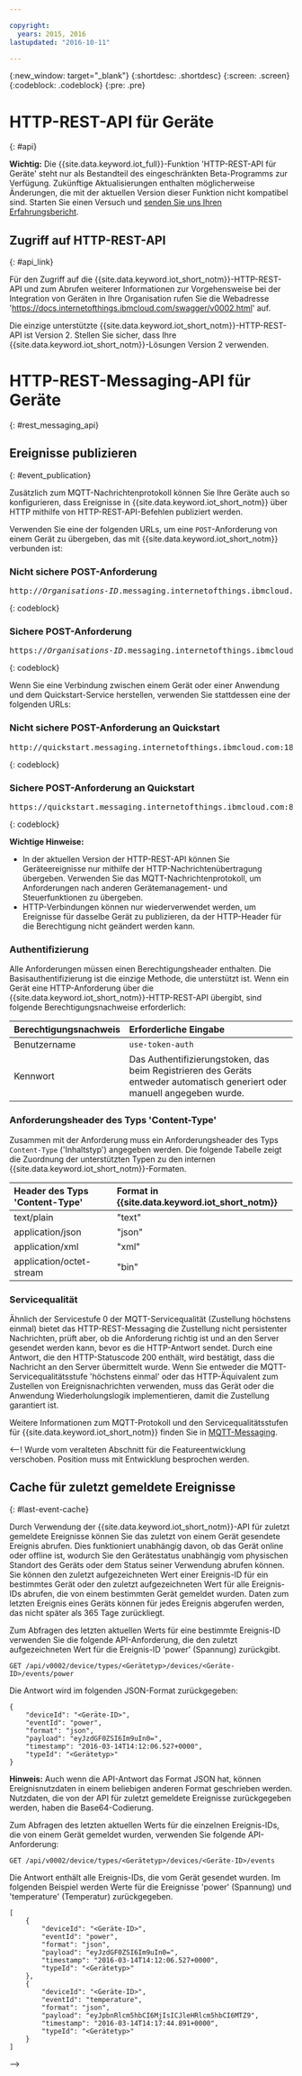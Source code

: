 ```yaml
---

copyright:
  years: 2015, 2016
lastupdated: "2016-10-11"

---
```


{:new_window: target="_blank"}
{:shortdesc: .shortdesc}
{:screen: .screen}
{:codeblock: .codeblock}
{:pre: .pre}

# HTTP-REST-API für Geräte
{: #api}

**Wichtig:** Die {{site.data.keyword.iot_full}}-Funktion 'HTTP-REST-API für Geräte' steht nur als Bestandteil des eingeschränkten Beta-Programms zur Verfügung. Zukünftige Aktualisierungen enthalten möglicherweise Änderungen, die mit der aktuellen Version dieser Funktion nicht kompatibel sind. Starten Sie einen Versuch und [senden Sie uns Ihren Erfahrungsbericht](https://developer.ibm.com/answers/smart-spaces/17/internet-of-things.html).

## Zugriff auf HTTP-REST-API
{: #api_link}

Für den Zugriff auf die {{site.data.keyword.iot_short_notm}}-HTTP-REST-API und zum Abrufen weiterer Informationen zur Vorgehensweise bei der Integration von Geräten in Ihre Organisation rufen Sie die Webadresse 'https://docs.internetofthings.ibmcloud.com/swagger/v0002.html' auf.

Die einzige unterstützte {{site.data.keyword.iot_short_notm}}-HTTP-REST-API ist Version 2. Stellen Sie sicher, dass Ihre {{site.data.keyword.iot_short_notm}}-Lösungen Version 2 verwenden.

# HTTP-REST-Messaging-API für Geräte
{: #rest_messaging_api}

## Ereignisse publizieren
{: #event_publication}

Zusätzlich zum MQTT-Nachrichtenprotokoll können Sie Ihre Geräte auch so konfigurieren, dass Ereignisse in {{site.data.keyword.iot_short_notm}} über HTTP mithilfe von HTTP-REST-API-Befehlen publiziert werden.

Verwenden Sie eine der folgenden URLs, um eine `POST`-Anforderung von einem Gerät zu übergeben, das mit {{site.data.keyword.iot_short_notm}} verbunden ist:

### Nicht sichere POST-Anforderung
<pre class="pre">http://<var class="keyword varname">Organisations-ID</var>.messaging.internetofthings.ibmcloud.com:1883/api/v0002/device/types/<var class="keyword varname">Typ-ID</var>/devices/<var class="keyword varname">Geräte-ID</var>/events/<var class="keyword varname">Ereignis-ID</var></pre>
{: codeblock}

### Sichere POST-Anforderung
<pre class="pre">https://<var class="keyword varname">Organisations-ID</var>.messaging.internetofthings.ibmcloud.com:8883/api/v0002/device/types/<var class="keyword varname">Typ-ID</var>/devices/<var class="keyword varname">Geräte-ID</var>/events/<var class="keyword varname">Ereignis-ID</var></pre>
{: codeblock}

Wenn Sie eine Verbindung zwischen einem Gerät oder einer Anwendung und dem Quickstart-Service herstellen, verwenden Sie stattdessen eine der folgenden URLs:

### Nicht sichere POST-Anforderung an Quickstart
<pre class="pre">http://quickstart.messaging.internetofthings.ibmcloud.com:1883/api/v0002/device/types/<var class="keyword varname">Typ-ID</var>/devices/<var class="keyword varname">Geräte-ID</var>/events/<var class="keyword varname">Ereignis-ID</var></pre>
{: codeblock}

### Sichere POST-Anforderung an Quickstart
<pre class="pre">https://quickstart.messaging.internetofthings.ibmcloud.com:8883/api/v0002/device/types/<var class="keyword varname">Typ-ID</var>/devices/<var class="keyword varname">Geräte-ID</var>/events/<var class="keyword varname">Ereignis-ID</var></pre>
{: codeblock}

**Wichtige Hinweise:**
- In der aktuellen Version der HTTP-REST-API können Sie Geräteereignisse nur mithilfe der HTTP-Nachrichtenübertragung übergeben. Verwenden Sie das MQTT-Nachrichtenprotokoll, um Anforderungen nach anderen Gerätemanagement- und Steuerfunktionen zu übergeben.
- HTTP-Verbindungen können nur wiederverwendet werden, um Ereignisse für dasselbe Gerät zu publizieren, da der HTTP-Header für die Berechtigung nicht geändert werden kann.

### Authentifizierung

Alle Anforderungen müssen einen Berechtigungsheader enthalten. Die Basisauthentifizierung ist die einzige Methode, die unterstützt ist. Wenn ein Gerät eine HTTP-Anforderung über die {{site.data.keyword.iot_short_notm}}-HTTP-REST-API übergibt, sind folgende Berechtigungsnachweise erforderlich:

|Berechtigungsnachweis|Erforderliche Eingabe|
|:---|:---|
|Benutzername|`use-token-auth`
|Kennwort| Das Authentifizierungstoken, das beim Registrieren des Geräts entweder automatisch generiert oder manuell angegeben wurde.


### Anforderungsheader des Typs 'Content-Type'

Zusammen mit der Anforderung muss ein Anforderungsheader des Typs `Content-Type` ('Inhaltstyp') angegeben werden. Die folgende Tabelle zeigt die Zuordnung der unterstützten Typen zu den internen {{site.data.keyword.iot_short_notm}}-Formaten.

|Header des Typs 'Content-Type'|Format in {{site.data.keyword.iot_short_notm}}|
|:---|:---|
|text/plain|"text"
|application/json| "json"
|application/xml | "xml"
|application/octet-stream|"bin"

### Servicequalität

Ähnlich der Servicestufe 0 der MQTT-Servicequalität (Zustellung höchstens einmal) bietet das HTTP-REST-Messaging die Zustellung nicht persistenter Nachrichten, prüft aber, ob die Anforderung richtig ist und an den Server gesendet werden kann, bevor es die HTTP-Antwort sendet. Durch eine Antwort, die den HTTP-Statuscode 200 enthält, wird bestätigt, dass die Nachricht an den Server übermittelt wurde. Wenn Sie entweder die MQTT-Servicequalitätsstufe 'höchstens einmal' oder das HTTP-Äquivalent zum Zustellen von Ereignisnachrichten verwenden, muss das Gerät oder die Anwendung Wiederholungslogik implementieren, damit die Zustellung garantiert ist.

Weitere Informationen zum MQTT-Protokoll und den Servicequalitätsstufen für {{site.data.keyword.iot_short_notm}} finden Sie in [MQTT-Messaging](../reference/mqtt/index.html).


<--!
Wurde vom veralteten Abschnitt für die Featureentwicklung verschoben. Position muss mit Entwicklung besprochen werden.
## Cache für zuletzt gemeldete Ereignisse
{: #last-event-cache}

Durch Verwendung der {{site.data.keyword.iot_short_notm}}-API für zuletzt gemeldete Ereignisse können Sie das zuletzt von einem Gerät gesendete Ereignis abrufen. Dies funktioniert unabhängig davon, ob das Gerät online oder offline ist, wodurch Sie den Gerätestatus unabhängig vom physischen Standort des Geräts oder dem Status seiner Verwendung abrufen können. Sie können den zuletzt aufgezeichneten Wert einer Ereignis-ID für ein bestimmtes Gerät oder den zuletzt aufgezeichneten Wert für alle Ereignis-IDs abrufen, die von einem bestimmten Gerät gemeldet wurden. Daten zum letzten Ereignis eines Geräts können für jedes Ereignis abgerufen werden, das nicht später als 365 Tage zurückliegt.

Zum Abfragen des letzten aktuellen Werts für eine bestimmte Ereignis-ID verwenden Sie die folgende API-Anforderung, die den zuletzt aufgezeichneten Wert für die Ereignis-ID 'power' (Spannung) zurückgibt.

```
GET /api/v0002/device/types/<Gerätetyp>/devices/<Geräte-ID>/events/power
```

Die Antwort wird im folgenden JSON-Format zurückgegeben:

```
{
    "deviceId": "<Geräte-ID>",
    "eventId": "power",
    "format": "json",
    "payload": "eyJzdGF0ZSI6Im9uIn0=",
    "timestamp": "2016-03-14T14:12:06.527+0000",
    "typeId": "<Gerätetyp>"
}
```

**Hinweis:** Auch wenn die API-Antwort das Format JSON hat, können Ereignisnutzdaten in einem beliebigen anderen Format geschrieben werden. Nutzdaten, die von der API für zuletzt gemeldete Ereignisse zurückgegeben werden, haben die Base64-Codierung.

Zum Abfragen des letzten aktuellen Werts für die einzelnen Ereignis-IDs, die von einem Gerät gemeldet wurden, verwenden Sie folgende API-Anforderung:

```
GET /api/v0002/device/types/<Gerätetyp>/devices/<Geräte-ID>/events
```

Die Antwort enthält alle Ereignis-IDs, die vom Gerät gesendet wurden. Im folgenden Beispiel werden Werte für die Ereignisse 'power' (Spannung) und 'temperature' (Temperatur) zurückgegeben.

```
[
    {
        "deviceId": "<Geräte-ID>",
        "eventId": "power",
        "format": "json",
        "payload": "eyJzdGF0ZSI6Im9uIn0=",
        "timestamp": "2016-03-14T14:12:06.527+0000",
        "typeId": "<Gerätetyp>"
    },
    {
        "deviceId": "<Geräte-ID>",
        "eventId": "temperature",
        "format": "json",
        "payload": "eyJpbnRlcm5hbCI6MjIsICJleHRlcm5hbCI6MTZ9",
        "timestamp": "2016-03-14T14:17:44.891+0000",
        "typeId": "<Gerätetyp>"
    }
]
```
-->
